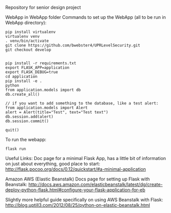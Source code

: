 Repository for senior design project

WebApp in WebApp folder
Commands to set up the WebApp (all to be run in WebApp directory):
```
pip install virtualenv
virtualenv venv
. venv/bin/activate
git clone https://github.com/bwebster4/UPRLevelSecurity.git
git checkout develop


pip install -r requirements.txt
export FLASK_APP=application
export FLASK_DEBUG=true
cd application
pip install -e .
python
from application.models import db
db.create_all()

// if you want to add something to the database, like a test alert:
from application.models import Alert
alert = Alert(title="Test", text="Test text")
db.session.add(alert)
db.session.commit()

quit()
```
To run the webapp:

`flask run`


Useful Links:
Doc page for a minimal Flask App, has a little bit of information on just about everything, good place to start: http://flask.pocoo.org/docs/0.12/quickstart/#a-minimal-application

Amazon AWS (Elastic Beanstalk) Docs page for setting up Flask with Beanstalk:
http://docs.aws.amazon.com/elasticbeanstalk/latest/dg/create-deploy-python-flask.html#configure-your-flask-application-for-eb

Slightly more helpful guide specifically on using AWS Beanstalk with Flask:
http://blog.uptill3.com/2012/08/25/python-on-elastic-beanstalk.html